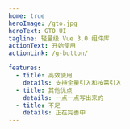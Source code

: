 ```yaml
---
home: true
heroImage: /gto.jpg
heroText: GTO UI
tagline: 轻量级 Vue 3.0 组件库
actionText: 开始使用
actionLink: /g-button/

features:
  - title: 高效使用
    details: 支持全量引入和按需引入
  - title: 其他优点
    details: 一点一点写出来的
  - title: 不足
    details: 正在完善中
---
```


